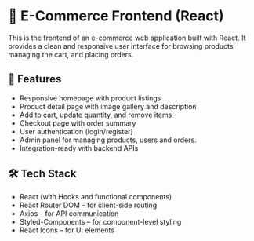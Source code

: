 # 🛒 E-Commerce Frontend (React)

This is the frontend of an e-commerce web application built with React. It provides a clean and responsive user interface for browsing products, managing the cart, and placing orders.

## 🚀 Features

- Responsive homepage with product listings
- Product detail page with image gallery and description
- Add to cart, update quantity, and remove items
- Checkout page with order summary
- User authentication (login/register)
- Admin panel for managing products, users and orders.
- Integration-ready with backend APIs

## 🛠️ Tech Stack

- React (with Hooks and functional components)
- React Router DOM – for client-side routing
- Axios – for API communication
- Styled-Components – for component-level styling
- React Icons – for UI elements
